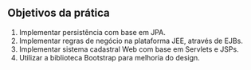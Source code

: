 ## Objetivos da prática

1. Implementar persistência com base em JPA.
2. Implementar regras de negócio na plataforma JEE, através de EJBs.
3. Implementar sistema cadastral Web com base em Servlets e JSPs.
4. Utilizar a biblioteca Bootstrap para melhoria do design.
